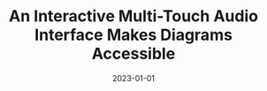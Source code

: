 ---
title: "An Interactive Multi-Touch Audio Interface Makes Diagrams Accessible"
collection: publications
permalink: /publication/2023-TADA-GI
excerpt: 'This demo presents a work-in-progress interactive multi-touch audio interface for making diagrams accessible to people with visual impairments.'
date: 2023-01-01
venue: 'Graphics Interface Conference 2023'
paperurl: "https://drive.google.com/file/d/178XK2DlbLGlIqAbKpO0lKBNY5YYq1eMl/view?usp=drive_link"
citation: 'Zhao, Y., Nacenta, M., & Somanath, S. (2023). "An Interactive Multi-Touch Audio Interface Makes Diagrams Accessible to People with Visual Impairments." Graphics Interface Conference 2023. (ACM GI, demo presentation, won Best Demonstration Award).'
---